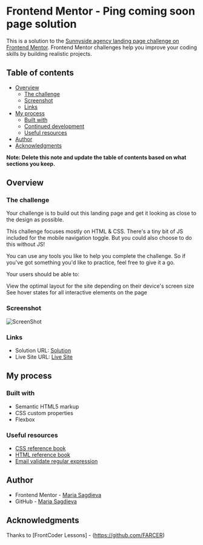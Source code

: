 # Frontend Mentor - Ping coming soon page solution

This is a solution to the [Sunnyside agency landing page challenge on Frontend Mentor](https://www.frontendmentor.io/challenges/sunnyside-agency-landing-page-7yVs3B6ef/hub/sunnyside-agency-landing-page-C7mYocoZk). Frontend Mentor challenges help you improve your coding skills by building realistic projects. 

## Table of contents

- [Overview](#overview)
  - [The challenge](#the-challenge)
  - [Screenshot](#screenshot)
  - [Links](#links)
- [My process](#my-process)
  - [Built with](#built-with)
  - [Continued development](#continued-development)
  - [Useful resources](#useful-resources)
- [Author](#author)
- [Acknowledgments](#acknowledgments)

**Note: Delete this note and update the table of contents based on what sections you keep.**

## Overview

### The challenge

Your challenge is to build out this landing page and get it looking as close to the design as possible.

This challenge focuses mostly on HTML & CSS. There's a tiny bit of JS included for the mobile navigation toggle. But you could also choose to do this without JS!

You can use any tools you like to help you complete the challenge. So if you've got something you'd like to practice, feel free to give it a go.

Your users should be able to:

View the optimal layout for the site depending on their device's screen size
See hover states for all interactive elements on the page

### Screenshot

![ScreenShot]()


### Links

- Solution URL: [Solution](https://github.com/MSagdieva/FMChallenge---Sunnyside-agency)
- Live Site URL: [Live Site](https://fmc-hallenge-sunnyside-agency-msagdieva.vercel.app/)

## My process

### Built with

- Semantic HTML5 markup
- CSS custom properties
- Flexbox


### Useful resources

- [CSS reference book](https://cssreference.io/)
- [HTML reference book](https://htmlreference.io/)
- [Email validate regular expression](https://emailregex.com/)


## Author

- Frontend Mentor - [Maria Sagdieva](https://www.frontendmentor.io/profile/MSagdieva)
- GitHub - [Maria Sagdieva](https://github.com/MSagdieva)


## Acknowledgments

Thanks to [FrontCoder Lessons] - (https://github.com/FARCER)